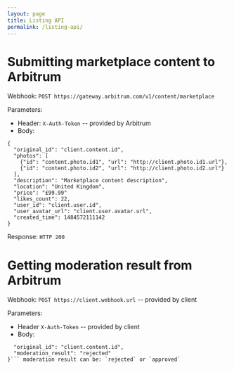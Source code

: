 ```yaml
---
layout: page
title: Listing API
permalink: /listing-api/
---
```


# Submitting marketplace content to Arbitrum

Webhook: ```POST https://gateway.arbitrum.com/v1/content/marketplace```

Parameters:
* Header: `X-Auth-Token` -- provided by Arbitrum	
* Body:
```
{
  "original_id": "client.content.id",
  "photos": [
    {"id": "content.photo.id1", "url": "http://client.photo.id1.url"},
    {"id": "content.photo.id2", "url": "http://client.photo.id2.url"}
  ],
  "description": "Marketplace content description",
  "location": "United Kingdom",
  "price": "£99.99"
  "likes_count": 22,
  "user_id": "client.user.id",
  "user_avatar_url": "client.user.avatar.url",
  "created_time": 1484572111142
}
```

Response: ```HTTP 200```

# Getting moderation result from Arbitrum

Webhook: ```POST https://client.webhook.url``` -- provided by client

Parameters:
* Header `X-Auth-Token` -- provided by client
* Body:
```{
  "original_id": "client.content.id",
  "moderation_result": "rejected"
}``` moderation result can be: `rejected` or `approved`
